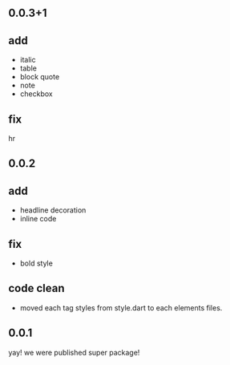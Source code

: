 ## 0.0.3+1

**add**
---
- italic
- table
- block quote
- note
- checkbox

**fix**
---
hr

## 0.0.2

**add**
---
- headline decoration
- inline code

**fix**
---
- bold style

**code clean**
---
- moved each tag styles from style.dart to each elements files.


## 0.0.1

yay! we were published super package!
